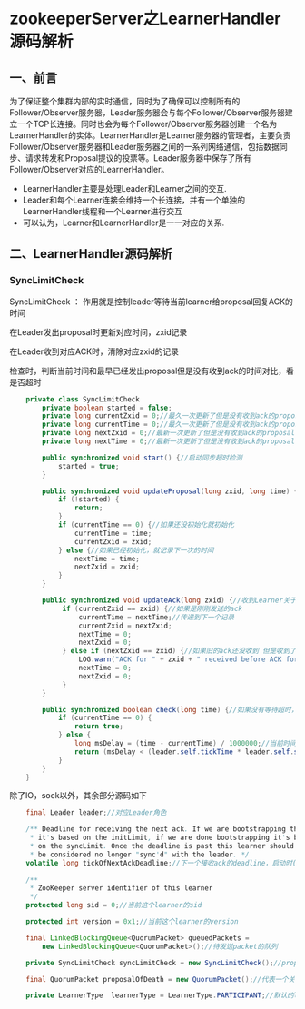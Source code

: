 # zookeeperServer之LearnerHandler源码解析

## 一、前言

为了保证整个集群内部的实时通信，同时为了确保可以控制所有的Follower/Observer服务器，Leader服务器会与每个Follower/Observer服务器建立一个TCP长连接。同时也会为每个Follower/Observer服务器创建一个名为LearnerHandler的实体。LearnerHandler是Learner服务器的管理者，主要负责Follower/Observer服务器和Leader服务器之间的一系列网络通信，包括数据同步、请求转发和Proposal提议的投票等。Leader服务器中保存了所有Follower/Observer对应的LearnerHandler。

* LearnerHandler主要是处理Leader和Learner之间的交互.
* Leader和每个Learner连接会维持一个长连接，并有一个单独的LearnerHandler线程和一个Learner进行交互
* 可以认为，Learner和LearnerHandler是一一对应的关系.

## 二、LearnerHandler源码解析

### SyncLimitCheck

SyncLimitCheck ： 作用就是控制leader等待当前learner给proposal回复ACK的时间

在Leader发出proposal时更新对应时间，zxid记录

在Leader收到对应ACK时，清除对应zxid的记录

检查时，判断当前时间和最早已经发出proposal但是没有收到ack的时间对比，看是否超时

````java
    private class SyncLimitCheck 
        private boolean started = false;
        private long currentZxid = 0;//最久一次更新了但是没有收到ack的proposal的zxid
        private long currentTime = 0;//最久一次更新了但是没有收到ack的proposal的时间
        private long nextZxid = 0;//最新一次更新了但是没有收到ack的proposal的zxid
        private long nextTime = 0;//最新一次更新了但是没有收到ack的proposal的时间

        public synchronized void start() {//启动同步超时检测
            started = true;
        }

        public synchronized void updateProposal(long zxid, long time) {//发送proposal时，更新提议的统计时间
            if (!started) {
                return;
            }
            if (currentTime == 0) {//如果还没初始化就初始化
                currentTime = time;
                currentZxid = zxid;
            } else {//如果已经初始化，就记录下一次的时间
                nextTime = time;
                nextZxid = zxid;
            }
        }

        public synchronized void updateAck(long zxid) {//收到Learner关于zxid的ack了，更新ack的统计时间
             if (currentZxid == zxid) {//如果是刚刚发送的ack
                 currentTime = nextTime;//传递到下一个记录
                 currentZxid = nextZxid;
                 nextTime = 0;
                 nextZxid = 0;
             } else if (nextZxid == zxid) {//如果旧的ack还没收到 但是收到了 新的ack
                 LOG.warn("ACK for " + zxid + " received before ACK for " + currentZxid + "!!!!");
                 nextTime = 0;
                 nextZxid = 0;
             }
        }

        public synchronized boolean check(long time) {//如果没有等待超时，返回true
            if (currentTime == 0) {
                return true;
            } else {
                long msDelay = (time - currentTime) / 1000000;//当前时间与最久一次没收到ack的proposal的时间差
                return (msDelay < (leader.self.tickTime * leader.self.syncLimit));
            }
        }
    }
````

除了IO，sock以外，其余部分源码如下

````java
    final Leader leader;//对应Leader角色

    /** Deadline for receiving the next ack. If we are bootstrapping then
     * it's based on the initLimit, if we are done bootstrapping it's based
     * on the syncLimit. Once the deadline is past this learner should
     * be considered no longer "sync'd" with the leader. */
    volatile long tickOfNextAckDeadline;//下一个接收ack的deadline，启动时(数据同步)是一个标准，完成启动后(正常交互)，是另一个标准
    
    /**
     * ZooKeeper server identifier of this learner
     */
    protected long sid = 0;//当前这个learner的sid

    protected int version = 0x1;//当前这个learner的version

    final LinkedBlockingQueue<QuorumPacket> queuedPackets =
        new LinkedBlockingQueue<QuorumPacket>();//待发送packet的队列

    private SyncLimitCheck syncLimitCheck = new SyncLimitCheck();//proposal，ack检测

    final QuorumPacket proposalOfDeath = new QuorumPacket();//代表一个关闭shutdown的packet来关闭发送packet的线程

    private LearnerType  learnerType = LearnerType.PARTICIPANT;//默认的learner类型（也叫Follower）,也可以设置为OBSERVER
````

